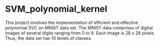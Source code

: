 # SVM_polynomial_kernel
This project involves the implementation of efficient and effective polynomial SVC on MNIST data set. 
The MNIST data comprises of digital images of several digits ranging from 0 to 9. Each image is 28 x 28 pixels. 
Thus, the data set has 10 levels of classes.
